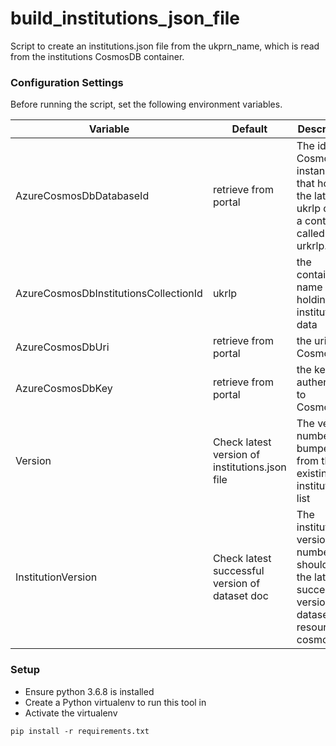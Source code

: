 build_institutions_json_file
=================
Script to create an institutions.json file from the ukprn_name, which is read from the institutions CosmosDB container.

### Configuration Settings

Before running the script, set the following environment variables.

| Variable                              | Default                | Description                                              |
| ------------------------------------- | ---------------------- | -------------------------------------------------------- |
| AzureCosmosDbDatabaseId               | retrieve from portal | The id of a CosmosDB instance that holds the latest ukrlp data in a container called urkrlp.|
| AzureCosmosDbInstitutionsCollectionId | ukrlp | the container name holding the institution data |
| AzureCosmosDbUri                      | retrieve from portal | the uri to CosmosDB |
| AzureCosmosDbKey                      | retrieve from portal | the key to authenticate to CosmosDB |
| Version                               | Check latest version of institutions.json file | The version number, bumped from the existing institution list |
| InstitutionVersion                    | Check latest successful version of dataset doc | The institution version number should be the latest successful version of a dataset resource in cosmos db |


### Setup

* Ensure python 3.6.8 is installed
* Create a Python virtualenv to run this tool in
* Activate the virtualenv

```
pip install -r requirements.txt
```
